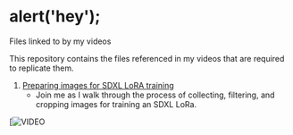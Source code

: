 # alert('hey');
Files linked to by my videos

This repository contains the files referenced in my videos that are required to replicate them.

1. [Preparing images for SDXL LoRA training ](https://github.com/mraiser/videoprops/tree/main/20230821_image_processing)
    - Join me as I walk through the process of collecting, filtering, and cropping images for training an SDXL LoRa.

[![VIDEO](https://www.youtube.com/watch?v=z8jVdaluPQQ)
